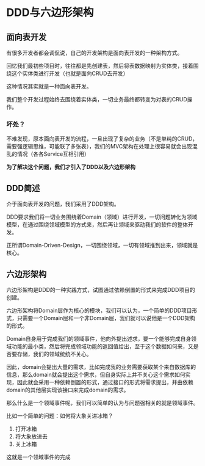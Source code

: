 # DDD与六边形架构

## 面向表开发

有很多开发者都会调侃说，自己的开发架构是面向表开发的一种架构方式。

回忆我们最初些项目时，往往都是先创建表，然后将表数据映射为实体类，接着围绕这个实体类进行开发（也就是面向CRUD去开发）

这种情况其实就是一种面向表开发。

我们整个开发过程始终去围绕着实体类，一切业务最终都转变为对表的CRUD操作。

### 坏处？

不难发现，原本面向表开发的流程，一旦出现了复杂的业务（不是单纯的CRUD，需要强逻辑思维，可能联了多张表），我们的MVC架构在处理上很容易就会出现混乱的情况（各各Service互相引用）

**为了解决这个问题，我们才引入了DDD以及六边形架构**


## DDD简述

介于面向表开发的问题，我们采用了DDD架构。

DDD要求我们将一切业务围绕着Domain（领域）进行开发，一切问题转化为领域模型，在通过围绕领域模型的方式来，然后再让领域来驱动我们的软件的整体开发。

正所谓Domain-Driven-Design，一切围绕领域，一切有领域推到出来，领域就是核心。

## 六边形架构

六边形架构是DDD的一种实践方式，试图通过依赖倒置的形式来完成DDD项目的创建。

六边形架构将Domain层作为核心的模块，我们可以认为，一个简单的DDD项目形式，只需要一个Domain层和一个非Domain层，我们就可以说他是一个DDD架构的形式。

Domain自身用于完成我们的领域事件，他向外提出述求，要一个能够完成自身领域功能的最小类，然后将完成领域功能的返回值给出，至于这个数据如何来，又是否要存储，我们的领域统统不关心。

因此，domain会提出大量的需求，比如完成我的业务需要获取某个来自数据库的信息，那么domain就会提出这个需求，但自身实际上并不关心这个需求如何实现，因此就会采用一种依赖倒置的形式，通过接口的形式将需求提出，并由依赖domain的其他层实现该接口来完成domain的需求。

那么什么是一个领域事件呢，我们可以简单的认为与问题强相关的就是领域事件。

比如一个简单的问题：如何将大象关进冰箱？

1. 打开冰箱
2. 将大象放进去
3. 关上冰箱

这就是一个领域事件的完成


